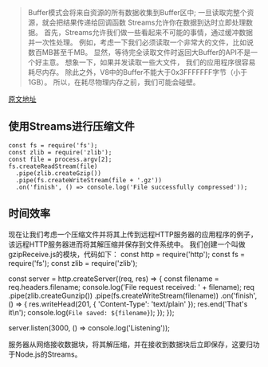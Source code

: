 > Buffer模式会将来自资源的所有数据收集到Buffer区中; 一旦读取完整个资源，就会把结果传递给回调函数
Streams允许你在数据到达时立即处理数据。
首先，Streams允许我们做一些看起来不可能的事情，通过缓冲数据并一次性处理。 例如，考虑一下我们必须读取一个非常大的文件，比如说数百MB甚至千MB。 显然，等待完全读取文件时返回大Buffer的API不是一个好主意。 想象一下，如果并发读取一些大文件， 我们的应用程序很容易耗尽内存。 除此之外，V8中的Buffer不能大于0x3FFFFFFF字节（小于1GB）。 所以，在耗尽物理内存之前，我们可能会碰壁。

[原文地址](https://zhuanlan.zhihu.com/p/32532984)


## 使用Streams进行压缩文件
	const fs = require('fs');
	const zlib = require('zlib');
	const file = process.argv[2];
	fs.createReadStream(file)
	  .pipe(zlib.createGzip())
	  .pipe(fs.createWriteStream(file + '.gz'))
	  .on('finish', () => console.log('File successfully compressed'));

## 时间效率
现在让我们考虑一个压缩文件并将其上传到远程HTTP服务器的应用程序的例子，该远程HTTP服务器进而将其解压缩并保存到文件系统中。
我们创建一个叫做gzipReceive.js的模块，代码如下：
const http = require('http');
const fs = require('fs');
const zlib = require('zlib');

const server = http.createServer((req, res) => {
	const filename = req.headers.filename;
	console.log('File request received: ' + filename);
	req
		.pipe(zlib.createGunzip())
		.pipe(fs.createWriteStream(filename))
		.on('finish', () => {
			res.writeHead(201, {
				'Content-Type': 'text/plain'
			});
			res.end('That\'s it\n');
			console.log(`File saved: ${filename}`);
		});
});

server.listen(3000, () => console.log('Listening'));

服务器从网络接收数据块，将其解压缩，并在接收到数据块后立即保存，这要归功于Node.js的Streams。